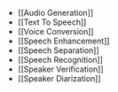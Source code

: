 - [[Audio Generation]]
- [[Text To Speech]]
- [[Voice Conversion]]
- [[Speech Enhancement]]
- [[Speech Separation]]
- [[Speech Recognition]]
- [[Speaker Verification]]
- [[Speaker Diarization]]